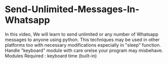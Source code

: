 # Send-Unlimited-Messages-In-Whatsapp
In this video, We will learn to send unlimited or any number of Whatsapp messages to anyone using python.  This techniques may be used in other platforms too with necessary modifications especially in  "sleep" function.  Handle "keyboard" module with care orelse your program may misbehave.   Modules Required :  keyboard time (built-in)
